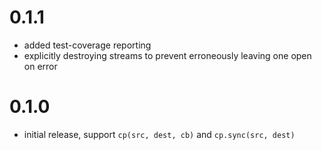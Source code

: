 # 0.1.1

- added test-coverage reporting
- explicitly destroying streams to prevent erroneously leaving one open on error

# 0.1.0

- initial release, support `cp(src, dest, cb)` and `cp.sync(src, dest)`